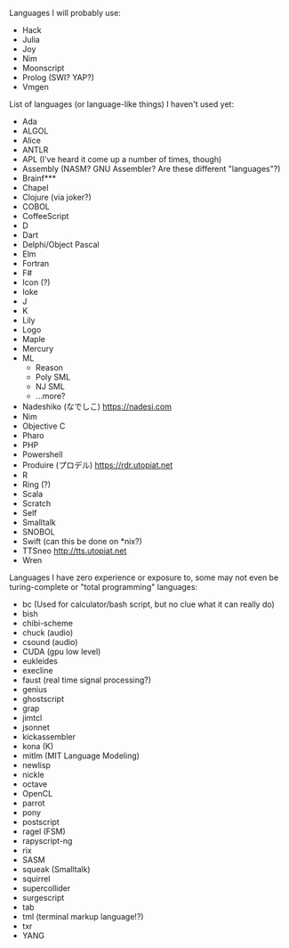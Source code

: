 Languages I will probably use:

- Hack
- Julia
- Joy
- Nim
- Moonscript
- Prolog (SWI? YAP?)
- Vmgen

List of languages (or language-like things) I haven't used yet:

- Ada
- ALGOL
- Alice
- ANTLR
- APL (I've heard it come up a number of times, though)
- Assembly (NASM? GNU Assembler? Are these different "languages"?)
- Brainf***
- Chapel
- Clojure (via joker?)
- COBOL
- CoffeeScript
- D
- Dart
- Delphi/Object Pascal
- Elm
- Fortran
- F#
- Icon (?)
- Ioke
- J
- K
- Lily
- Logo
- Maple
- Mercury
- ML
    - Reason
    - Poly SML
    - NJ SML
    - ...more?
- Nadeshiko (なでしこ) https://nadesi.com
- Nim
- Objective C
- Pharo
- PHP
- Powershell
- Produire (プロデル) https://rdr.utopiat.net
- R
- Ring (?)
- Scala
- Scratch
- Self
- Smalltalk
- SNOBOL
- Swift (can this be done on *nix?)
- TTSneo http://tts.utopiat.net
- Wren

Languages I have zero experience or exposure to, some may not
even be turing-complete or "total programming" languages:

- bc (Used for calculator/bash script, but no clue what it can really do)
- bish
- chibi-scheme
- chuck (audio)
- csound (audio)
- CUDA (gpu low level)
- eukleides
- execline
- faust (real time signal processing?)
- genius
- ghostscript
- grap
- jimtcl
- jsonnet
- kickassembler
- kona (K)
- mitlm (MIT Language Modeling)
- newlisp
- nickle
- octave
- OpenCL
- parrot
- pony
- postscript
- ragel (FSM)
- rapyscript-ng
- rix
- SASM
- squeak (Smalltalk)
- squirrel
- supercollider
- surgescript
- tab
- tml (terminal markup language!?)
- txr
- YANG
